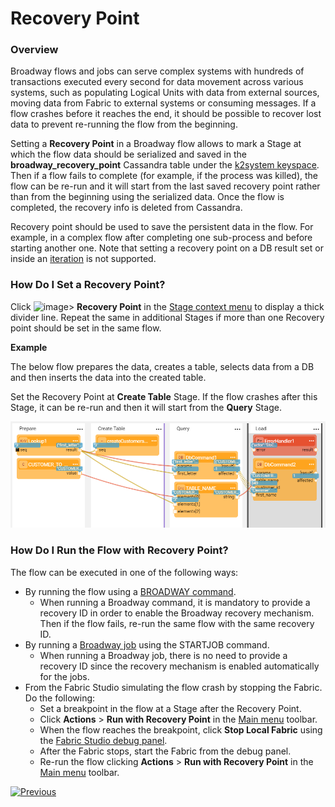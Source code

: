 # Recovery Point

### Overview

Broadway flows and jobs can serve complex systems with hundreds of transactions executed every second for data movement across various systems, such as populating Logical Units with data from external sources, moving data from Fabric to external systems or consuming messages. If a flow crashes before it reaches the end, it should be possible to recover lost data to prevent re-running the flow from the beginning.  

Setting a **Recovery Point** in a Broadway flow allows to mark a Stage at which the flow data should be serialized and saved in the **broadway_recovery_point** Cassandra table under the [k2system keyspace](/articles/02_fabric_architecture/06_cassandra_keyspaces_for_fabric.md). Then if a flow fails to complete (for example, if the process was killed), the flow can be re-run and it will start from the last saved recovery point rather than from the beginning using the serialized data. Once the flow is completed, the recovery info is deleted from Cassandra.

Recovery point should be used to save the persistent data in the flow. For example, in a complex flow after completing one sub-process and before starting another one. Note that setting a recovery point on a DB result set or inside an [iteration](21_iterations.md) is not supported. 

### How Do I Set a Recovery Point?

Click ![image](images/99_19_dots.PNG)> **Recovery Point** in the [Stage context menu](18_broadway_flow_window.md#stage-context-menu) to display a thick divider line. Repeat the same in additional Stages if more than one Recovery point should be set in the same flow. 

**Example**

The below flow prepares the data, creates a table, selects data from a DB and then inserts the data into the created table.

Set the Recovery Point at **Create Table** Stage. If the flow crashes after this Stage, it can be re-run and then it will start from the **Query** Stage. 

![image](images/99_29_recovery_01.PNG)



### How Do I Run the Flow with Recovery Point?

The flow can be executed in one of the following ways:

* By running the flow using a [BROADWAY command](/articles/02_fabric_architecture/04_fabric_commands.md#fabric-broadway).
  * When running a Broadway command, it is mandatory to provide a recovery ID in order to enable the Broadway recovery mechanism. Then if the flow fails, re-run the same flow with the same recovery ID.
* By running a [Broadway job](/articles/20_jobs_and_batch_services/05_create_a_new_broadway_job.md) using the STARTJOB command. 
  * When running a Broadway job, there is no need to provide a recovery ID since the recovery mechanism is enabled automatically for the jobs.
* From the Fabric Studio simulating the flow crash by stopping the Fabric. Do the following:
  * Set a breakpoint in the flow at a Stage after the Recovery Point.
  * Click **Actions** > **Run with Recovery Point** in the [Main menu](18_broadway_flow_window.md#main-menu) toolbar.
  * When the flow reaches the breakpoint, click **Stop Local Fabric** using the [Fabric Studio debug panel](/articles/04_fabric_studio/01_UI_components_and_menus.md#fabric-studio-debug-panel).
  * After the Fabric stops, start the Fabric from the debug panel.
  * Re-run the flow clicking **Actions** > **Run with Recovery Point** in the [Main menu](18_broadway_flow_window.md#main-menu) toolbar.



[![Previous](/articles/images/Previous.png)](28_actor_editor.md)


